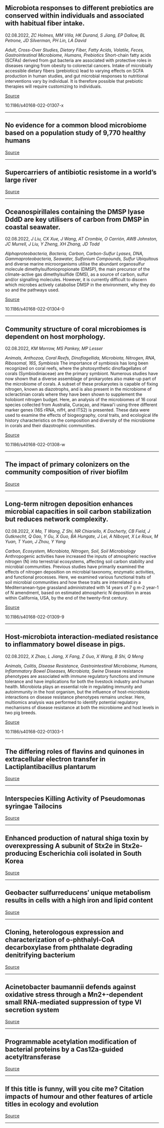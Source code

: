 ## Microbiota responses to different prebiotics are conserved within individuals and associated with habitual fiber intake.
 02.08.2022, _ZC Holmes, MM Villa, HK Durand, S Jiang, EP Dallow, BL Petrone, JD Silverman, PH Lin, LA David_


_Adult, Cross-Over Studies, Dietary Fiber, Fatty Acids, Volatile, Feces, Gastrointestinal Microbiome, Humans, Prebiotics_
Short-chain fatty acids (SCFAs) derived from gut bacteria are associated with protective roles in diseases ranging from obesity to colorectal cancers. Intake of microbially accessible dietary fibers (prebiotics) lead to varying effects on SCFA production in human studies, and gut microbial responses to nutritional interventions vary by individual. It is therefore possible that prebiotic therapies will require customizing to individuals.

[Source](https://microbiomejournal.biomedcentral.com/articles/10.1186/s40168-022-01307-x)

10.1186/s40168-022-01307-x

---

## No evidence for a common blood microbiome based on a population study of 9,770 healthy humans

[Source](https://www.biorxiv.org/content/10.1101/2022.07.29.502098v1.abstract)

---

## Supercarriers of antibiotic resistome in a world’s large river

[Source](https://microbiomejournal.biomedcentral.com/articles/10.1186/s40168-022-01294-z)

---

## Oceanospirillales containing the DMSP lyase DddD are key utilisers of carbon from DMSP in coastal seawater.
 02.08.2022, _J Liu, CX Xue, J Wang, AT Crombie, O Carrión, AWB Johnston, JC Murrell, J Liu, Y Zheng, XH Zhang, JD Todd_


_Alphaproteobacteria, Bacteria, Carbon, Carbon-Sulfur Lyases, DNA, Gammaproteobacteria, Seawater, Sulfonium Compounds, Sulfur_
Ubiquitous and diverse marine microorganisms utilise the abundant organosulfur molecule dimethylsulfoniopropionate (DMSP), the main precursor of the climate-active gas dimethylsulfide (DMS), as a source of carbon, sulfur and/or signalling molecules. However, it is currently difficult to discern which microbes actively catabolise DMSP in the environment, why they do so and the pathways used.

[Source](https://microbiomejournal.biomedcentral.com/articles/10.1186/s40168-022-01304-0)

10.1186/s40168-022-01304-0

---

## Community structure of coral microbiomes is dependent on host morphology.
 02.08.2022, _KM Morrow, MS Pankey, MP Lesser_


_Animals, Anthozoa, Coral Reefs, Dinoflagellida, Microbiota, Nitrogen, RNA, Ribosomal, 16S, Symbiosis_
The importance of symbiosis has long been recognized on coral reefs, where the photosynthetic dinoflagellates of corals (Symbiodiniaceae) are the primary symbiont. Numerous studies have now shown that a diverse assemblage of prokaryotes also make-up part of the microbiome of corals. A subset of these prokaryotes is capable of fixing nitrogen, known as diazotrophs, and is also present in the microbiome of scleractinian corals where they have been shown to supplement the holobiont nitrogen budget. Here, an analysis of the microbiomes of 16 coral species collected from Australia, Curaçao, and Hawai'i using three different marker genes (16S rRNA, nifH, and ITS2) is presented. These data were used to examine the effects of biogeography, coral traits, and ecological life history characteristics on the composition and diversity of the microbiome in corals and their diazotrophic communities.

[Source](https://microbiomejournal.biomedcentral.com/articles/10.1186/s40168-022-01308-w)

10.1186/s40168-022-01308-w

---

## The impact of primary colonizers on the community composition of river biofilm

[Source](https://www.biorxiv.org/content/10.1101/2022.07.29.501847v1.abstract)

---

## Long-term nitrogen deposition enhances microbial capacities in soil carbon stabilization but reduces network complexity.
 02.08.2022, _X Ma, T Wang, Z Shi, NR Chiariello, K Docherty, CB Field, J Gutknecht, Q Gao, Y Gu, X Guo, BA Hungate, J Lei, A Niboyet, X Le Roux, M Yuan, T Yuan, J Zhou, Y Yang_


_Carbon, Ecosystem, Microbiota, Nitrogen, Soil, Soil Microbiology_
Anthropogenic activities have increased the inputs of atmospheric reactive nitrogen (N) into terrestrial ecosystems, affecting soil carbon stability and microbial communities. Previous studies have primarily examined the effects of nitrogen deposition on microbial taxonomy, enzymatic activities, and functional processes. Here, we examined various functional traits of soil microbial communities and how these traits are interrelated in a Mediterranean-type grassland administrated with 14 years of 7 g m-2 year-1 of N amendment, based on estimated atmospheric N deposition in areas within California, USA, by the end of the twenty-first century.

[Source](https://microbiomejournal.biomedcentral.com/articles/10.1186/s40168-022-01309-9)

10.1186/s40168-022-01309-9

---

## Host-microbiota interaction-mediated resistance to inflammatory bowel disease in pigs.
 02.08.2022, _X Zhao, L Jiang, X Fang, Z Guo, X Wang, B Shi, Q Meng_


_Animals, Colitis, Disease Resistance, Gastrointestinal Microbiome, Humans, Inflammatory Bowel Diseases, Microbiota, Swine_
Disease resistance phenotypes are associated with immune regulatory functions and immune tolerance and have implications for both the livestock industry and human health. Microbiota plays an essential role in regulating immunity and autoimmunity in the host organism, but the influence of host-microbiota interactions on disease resistance phenotypes remains unclear. Here, multiomics analysis was performed to identify potential regulatory mechanisms of disease resistance at both the microbiome and host levels in two pig breeds.

[Source](https://microbiomejournal.biomedcentral.com/articles/10.1186/s40168-022-01303-1)

10.1186/s40168-022-01303-1

---

## The differing roles of flavins and quinones in extracellular electron transfer in Lactiplantibacillus plantarum

[Source](https://www.biorxiv.org/content/10.1101/2022.07.29.502109v1.abstract)

---

## Interspecies Killing Activity of Pseudomonas syringae Tailocins

[Source](https://www.biorxiv.org/content/10.1101/2022.07.29.502058v1.abstract)

---

## Enhanced production of natural shiga toxin by overexpressing A subunit of Stx2e in Stx2e-producing Escherichia coli isolated in South Korea

[Source](https://www.biorxiv.org/content/10.1101/2022.07.30.502126v1.abstract)

---

## Geobacter sulfurreducens′ unique metabolism results in cells with a high iron and lipid content

[Source](https://www.biorxiv.org/content/10.1101/2022.07.29.502083v1.abstract)

---

## Cloning, heterologous expression and characterization of o-phthalyl-CoA decarboxylase from phthalate degrading denitrifying bacterium

[Source](https://www.biorxiv.org/content/10.1101/2022.07.29.502009v1.abstract)

---

## Acinetobacter baumannii defends against oxidative stress through a Mn2+-dependent small RNA-mediated suppression of type VI secretion system

[Source](https://www.biorxiv.org/content/10.1101/2022.07.30.502137v1.abstract)

---

## Programmable acetylation modification of bacterial proteins by a Cas12a-guided acetyltransferase

[Source](https://www.biorxiv.org/content/10.1101/2022.07.29.502094v1.abstract)

---

## If this title is funny, will you cite me? Citation impacts of humour and other features of article titles in ecology and evolution

[Source](https://www.biorxiv.org/content/10.1101/2022.03.18.484880v2.abstract)

---

